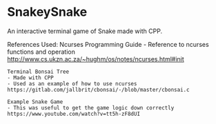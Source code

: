 # SnakeySnake
An interactive terminal game of Snake made with CPP.

References Used:
    Ncurses Programming Guide
    - Reference to ncurses functions and operation
    http://www.cs.ukzn.ac.za/~hughm/os/notes/ncurses.html#init

    Terminal Bonsai Tree
    - Made with CPP
    - Used as an example of how to use ncurses
    https://gitlab.com/jallbrit/cbonsai/-/blob/master/cbonsai.c

    Example Snake Game
    - This was useful to get the game logic down correctly
    https://www.youtube.com/watch?v=tt5h-zF8dUI
